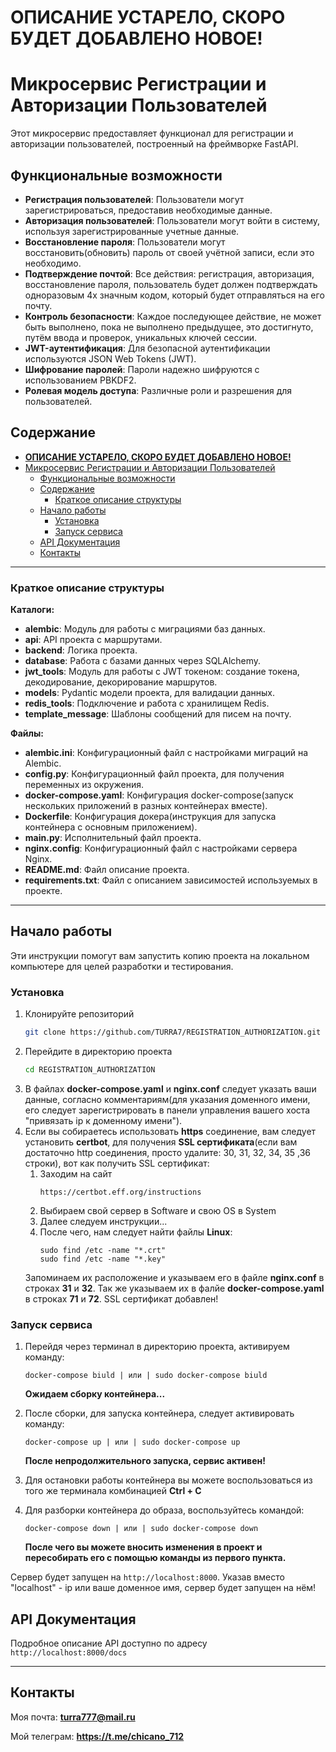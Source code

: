 # **ОПИСАНИЕ УСТАРЕЛО, СКОРО БУДЕТ ДОБАВЛЕНО НОВОЕ!**
# Микросервис Регистрации и Авторизации Пользователей

Этот микросервис предоставляет функционал для регистрации и авторизации пользователей, построенный на фреймворке FastAPI.

## Функциональные возможности

- **Регистрация пользователей**: Пользователи могут зарегистрироваться, предоставив необходимые данные.
- **Авторизация пользователей**: Пользователи могут войти в систему, используя зарегистрированные учетные данные.
- **Восстановление пароля**: Пользователи могут восстановить(обновить) пароль от своей учётной записи, если это необходимо.
- **Подтверждение почтой**: Все действия: регистрация, авторизация, восстановление пароля, пользователь будет должен подтверждать одноразовым 4х значным кодом, который будет отправляться на его почту.
- **Контроль безопасности**: Каждое последующее действие, не может быть выполнено, пока не выполнено предыдущее, это достигнуто, путём ввода и проверок, уникальных ключей сессии.
- **JWT-аутентификация**: Для безопасной аутентификации используются JSON Web Tokens (JWT).
- **Шифрование паролей**: Пароли надежно шифруются с использованием PBKDF2.
- **Ролевая модель доступа**: Различные роли и разрешения для пользователей.


## Содержание

- [**ОПИСАНИЕ УСТАРЕЛО, СКОРО БУДЕТ ДОБАВЛЕНО НОВОЕ!**](#описание-устарело-скоро-будет-добавлено-новое)
- [Микросервис Регистрации и Авторизации Пользователей](#микросервис-регистрации-и-авторизации-пользователей)
  - [Функциональные возможности](#функциональные-возможности)
  - [Содержание](#содержание)
    - [Краткое описание структуры](#краткое-описание-структуры)
  - [Начало работы](#начало-работы)
    - [Установка](#установка)
    - [Запуск сервиса](#запуск-сервиса)
  - [API Документация](#api-документация)
  - [Контакты](#контакты)

___

### Краткое описание структуры

**Каталоги:**
* **alembic**: Модуль для работы с миграциями баз данных.
* **api**: API проекта с маршрутами.
* **backend**: Логика проекта.
* **database**: Работа с базами данных через SQLAlchemy.
* **jwt_tools**: Модуль для работы с JWT токеном: создание токена, декодирование, декорирование маршрутов.
* **models**: Pydantic модели проекта, для валидации данных.
* **redis_tools**: Подключение и работа с хранилищем Redis.
* **template_message**: Шаблоны сообщений для писем на почту.

**Файлы:**
* **alembic.ini**: Конфигурационный файл с настройками миграций на Alembic.
* **config.py**: Конфигурационный файл проекта, для получения переменных из окружения.
* **docker-compose.yaml**: Конфигурация docker-compose(запуск нескольких приложений в разных контейнерах вместе).
* **Dockerfile**: Конфигурация докера(инструкция для запуска контейнера с основным приложением).
* **main.py**: Исполнительный файл проекта.
* **nginx.config**: Конфигурационный файл с настройками сервера Nginx.
* **README.md**: Файл описание проекта.
* **requirements.txt**: Файл с описанием зависимостей используемых в проекте.

___

## Начало работы

Эти инструкции помогут вам запустить копию проекта на локальном компьютере для целей разработки и тестирования.


### Установка

1. Клонируйте репозиторий
    ```sh
    git clone https://github.com/TURRA7/REGISTRATION_AUTHORIZATION.git
    ```
2. Перейдите в директорию проекта
    ```sh
    cd REGISTRATION_AUTHORIZATION
    ```
3. В файлах **docker-compose.yaml** и **nginx.conf** следует указать ваши данные, согласно комментариям(для указания доменного имени, его следует зарегистрировать в панели управления вашего хоста "привязать ip к доменному имени").
4. Если вы собираетесь использовать **https** соединение, вам следует установить **certbot**, для получения **SSL сертификата**(если вам достаточно http соединения, просто удалите: 30, 31, 32, 34, 35 ,36 строки), вот как получить SSL сертификат:
    1. Заходим на сайт
         ```
         https://certbot.eff.org/instructions
         ```
    2. Выбираем свой сервер в Software и свою OS в System
    3. Далее следуем инструкции...
    4. После чего, нам следует найти файлы **Linux**:
        ```
        sudo find /etc -name "*.crt"
        sudo find /etc -name "*.key"
        ```
      Запоминаем их расположение и указываем его в файле **nginx.conf** в строках **31** и **32**. Так же указываем их в фалйе **docker-compose.yaml** в строках **71** и **72**. SSL сертификат добавлен!

### Запуск сервиса

1. Перейдя через терминал в директорию проекта, активируем команду:
    ```
    docker-compose biuld | или | sudo docker-compose biuld
    ```
    **Ожидаем сборку контейнера...**

2. После сборки, для запуска контейнера, следует активировать команду:
    ```
    docker-compose up | или | sudo docker-compose up
    ```
   **После непродолжительного запуска, сервис активен!**

3. Для остановки работы контейнера вы можете воспользоваться из того же терминала комбинацией **Ctrl + C**
4. Для разборки контейнера до образа, воспользуйтесь командой:
    ```
    docker-compose down | или | sudo docker-compose down
    ```
    **После чего вы можете вносить изменения в проект и пересобирать его с помощью команды из первого пункта.**



Сервер будет запущен на `http://localhost:8000`. Указав вместо "localhost" - ip или ваше доменное имя, сервер будет запущен на нём!

## API Документация

Подробное описание API доступно по адресу `http://localhost:8000/docs`

___

## Контакты

Моя почта: **turra777@mail.ru**

Мой телеграм: **https://t.me/chicano_712**

